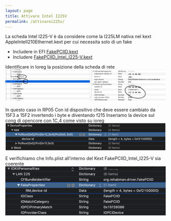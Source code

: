 ```yaml
---
layout: page
title: Attivare Intel I225V
permalink: /attivarei225v/
---
```


La scheda Intel I225-V è da considere come la I225LM nativa nel kext AppleIntelI210Ethernet.kext
per cui necessita solo di un fake

- Includere in EFI [FakePCIID.kext](../files/FakePCIID.kext.zip) 
- Includere [FakePCIID_Intel_I225-V.kext](../files/FakePCIID_Intel_I225-V.kext.zip)

Identificare in Ioreg la posizione della scheda di rete
![ioreg](../images/i225v-ioreg.png)

In questo caso in RP05
Con id dispositivo che deve essere cambiato da 15F3 a 15F2 invertendo i byte e diventando f215 Inseriamo la device sul con g di opencore con 1C,4 come visto su ioreg
![configplist](../images/i225v-config.png)

E verifichiamo che Info.plist all’interno del Kext FakePCIID_Intel_I225-V sia coerente
![infoplist](../images/i225v-info.png)